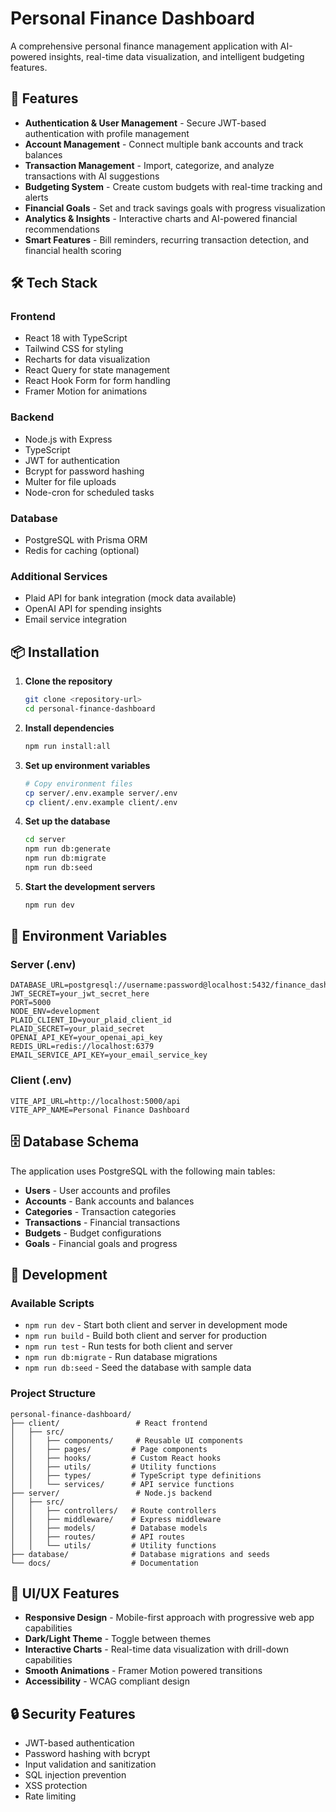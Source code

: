 # Personal Finance Dashboard

A comprehensive personal finance management application with AI-powered insights, real-time data visualization, and intelligent budgeting features.

## 🚀 Features

- **Authentication & User Management** - Secure JWT-based authentication with profile management
- **Account Management** - Connect multiple bank accounts and track balances
- **Transaction Management** - Import, categorize, and analyze transactions with AI suggestions
- **Budgeting System** - Create custom budgets with real-time tracking and alerts
- **Financial Goals** - Set and track savings goals with progress visualization
- **Analytics & Insights** - Interactive charts and AI-powered financial recommendations
- **Smart Features** - Bill reminders, recurring transaction detection, and financial health scoring

## 🛠️ Tech Stack

### Frontend
- React 18 with TypeScript
- Tailwind CSS for styling
- Recharts for data visualization
- React Query for state management
- React Hook Form for form handling
- Framer Motion for animations

### Backend
- Node.js with Express
- TypeScript
- JWT for authentication
- Bcrypt for password hashing
- Multer for file uploads
- Node-cron for scheduled tasks

### Database
- PostgreSQL with Prisma ORM
- Redis for caching (optional)

### Additional Services
- Plaid API for bank integration (mock data available)
- OpenAI API for spending insights
- Email service integration

## 📦 Installation

1. **Clone the repository**
   ```bash
   git clone <repository-url>
   cd personal-finance-dashboard
   ```

2. **Install dependencies**
   ```bash
   npm run install:all
   ```

3. **Set up environment variables**
   ```bash
   # Copy environment files
   cp server/.env.example server/.env
   cp client/.env.example client/.env
   ```

4. **Set up the database**
   ```bash
   cd server
   npm run db:generate
   npm run db:migrate
   npm run db:seed
   ```

5. **Start the development servers**
   ```bash
   npm run dev
   ```

## 🔧 Environment Variables

### Server (.env)
```env
DATABASE_URL=postgresql://username:password@localhost:5432/finance_dashboard
JWT_SECRET=your_jwt_secret_here
PORT=5000
NODE_ENV=development
PLAID_CLIENT_ID=your_plaid_client_id
PLAID_SECRET=your_plaid_secret
OPENAI_API_KEY=your_openai_api_key
REDIS_URL=redis://localhost:6379
EMAIL_SERVICE_API_KEY=your_email_service_key
```

### Client (.env)
```env
VITE_API_URL=http://localhost:5000/api
VITE_APP_NAME=Personal Finance Dashboard
```

## 🗄️ Database Schema

The application uses PostgreSQL with the following main tables:
- **Users** - User accounts and profiles
- **Accounts** - Bank accounts and balances
- **Categories** - Transaction categories
- **Transactions** - Financial transactions
- **Budgets** - Budget configurations
- **Goals** - Financial goals and progress

## 🚀 Development

### Available Scripts

- `npm run dev` - Start both client and server in development mode
- `npm run build` - Build both client and server for production
- `npm run test` - Run tests for both client and server
- `npm run db:migrate` - Run database migrations
- `npm run db:seed` - Seed the database with sample data

### Project Structure

```
personal-finance-dashboard/
├── client/                 # React frontend
│   ├── src/
│   │   ├── components/     # Reusable UI components
│   │   ├── pages/         # Page components
│   │   ├── hooks/         # Custom React hooks
│   │   ├── utils/         # Utility functions
│   │   ├── types/         # TypeScript type definitions
│   │   └── services/      # API service functions
├── server/                 # Node.js backend
│   ├── src/
│   │   ├── controllers/   # Route controllers
│   │   ├── middleware/    # Express middleware
│   │   ├── models/        # Database models
│   │   ├── routes/        # API routes
│   │   └── utils/         # Utility functions
├── database/              # Database migrations and seeds
└── docs/                  # Documentation
```

## 🎨 UI/UX Features

- **Responsive Design** - Mobile-first approach with progressive web app capabilities
- **Dark/Light Theme** - Toggle between themes
- **Interactive Charts** - Real-time data visualization with drill-down capabilities
- **Smooth Animations** - Framer Motion powered transitions
- **Accessibility** - WCAG compliant design

## 🔒 Security Features

- JWT-based authentication
- Password hashing with bcrypt
- Input validation and sanitization
- SQL injection prevention
- XSS protection
- Rate limiting
